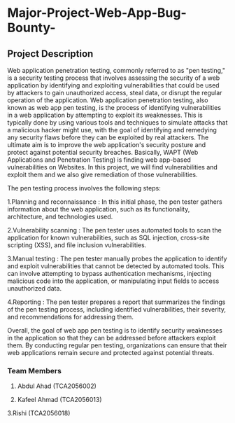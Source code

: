 # Major-Project-Web-App-Bug-Bounty-
## Project Description
Web application penetration testing, commonly referred to as "pen testing," is a security testing
process that involves assessing the security of a web application by identifying and exploiting
vulnerabilities that could be used by attackers to gain unauthorized access, steal data, or disrupt
the regular operation of the application. Web application penetration testing, also known as
web app pen testing, is the process of identifying vulnerabilities in a web application by
attempting to exploit its weaknesses. This is typically done by using various tools and
techniques to simulate attacks that a malicious hacker might use, with the goal of identifying
and remedying any security flaws before they can be exploited by real attackers. The ultimate
aim is to improve the web application's security posture and protect against potential security
breaches. Basically, WAPT (Web Applications and Penetration Testing) is finding web app-based
vulnerabilities on Websites. In this project, we will find vulnerabilities and exploit them and we
also give remediation of those vulnerabilities.

The pen testing process involves the following steps:

1.Planning and reconnaissance : In this initial phase, the pen tester gathers information
about the web application, such as its functionality, architecture, and technologies used.

2.Vulnerability scanning : The pen tester uses automated tools to scan the application
for known vulnerabilities, such as SQL injection, cross-site scripting (XSS), and file
inclusion vulnerabilities.

3.Manual testing : The pen tester manually probes the application to identify and exploit
vulnerabilities that cannot be detected by automated tools. This can involve attempting
to bypass authentication mechanisms, injecting malicious code into the application, or
manipulating input fields to access unauthorized data.

4.Reporting : The pen tester prepares a report that summarizes the findings of the pen
testing process, including identified vulnerabilities, their severity, and recommendations
for addressing them.

Overall, the goal of web app pen testing is to identify security weaknesses in the application so
that they can be addressed before attackers exploit them. By conducting regular pen testing,
organizations can ensure that their web applications remain secure and protected against
potential threats.

### Team Members
1. Abdul Ahad (TCA2056002)

2. Kafeel Ahmad (TCA2056013)

3.Rishi (TCA2056018)
